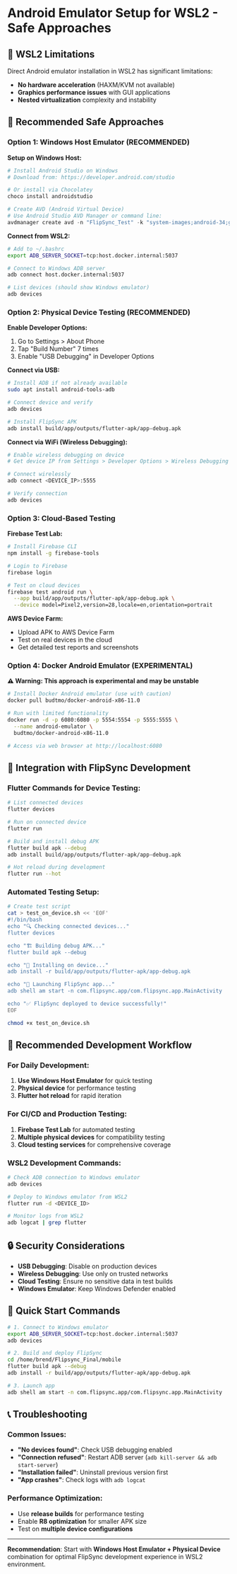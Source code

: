 # Android Emulator Setup for WSL2 - Safe Approaches

## 🚨 **WSL2 Limitations**

Direct Android emulator installation in WSL2 has significant limitations:
- **No hardware acceleration** (HAXM/KVM not available)
- **Graphics performance issues** with GUI applications
- **Nested virtualization** complexity and instability

## 🎯 **Recommended Safe Approaches**

### **Option 1: Windows Host Emulator (RECOMMENDED)**

**Setup on Windows Host:**
```powershell
# Install Android Studio on Windows
# Download from: https://developer.android.com/studio

# Or install via Chocolatey
choco install androidstudio

# Create AVD (Android Virtual Device)
# Use Android Studio AVD Manager or command line:
avdmanager create avd -n "FlipSync_Test" -k "system-images;android-34;google_apis;x86_64"
```

**Connect from WSL2:**
```bash
# Add to ~/.bashrc
export ADB_SERVER_SOCKET=tcp:host.docker.internal:5037

# Connect to Windows ADB server
adb connect host.docker.internal:5037

# List devices (should show Windows emulator)
adb devices
```

### **Option 2: Physical Device Testing (RECOMMENDED)**

**Enable Developer Options:**
1. Go to Settings > About Phone
2. Tap "Build Number" 7 times
3. Enable "USB Debugging" in Developer Options

**Connect via USB:**
```bash
# Install ADB if not already available
sudo apt install android-tools-adb

# Connect device and verify
adb devices

# Install FlipSync APK
adb install build/app/outputs/flutter-apk/app-debug.apk
```

**Connect via WiFi (Wireless Debugging):**
```bash
# Enable wireless debugging on device
# Get device IP from Settings > Developer Options > Wireless Debugging

# Connect wirelessly
adb connect <DEVICE_IP>:5555

# Verify connection
adb devices
```

### **Option 3: Cloud-Based Testing**

**Firebase Test Lab:**
```bash
# Install Firebase CLI
npm install -g firebase-tools

# Login to Firebase
firebase login

# Test on cloud devices
firebase test android run \
  --app build/app/outputs/flutter-apk/app-debug.apk \
  --device model=Pixel2,version=28,locale=en,orientation=portrait
```

**AWS Device Farm:**
- Upload APK to AWS Device Farm
- Test on real devices in the cloud
- Get detailed test reports and screenshots

### **Option 4: Docker Android Emulator (EXPERIMENTAL)**

**⚠️ Warning: This approach is experimental and may be unstable**

```bash
# Install Docker Android emulator (use with caution)
docker pull budtmo/docker-android-x86-11.0

# Run with limited functionality
docker run -d -p 6080:6080 -p 5554:5554 -p 5555:5555 \
  --name android-emulator \
  budtmo/docker-android-x86-11.0

# Access via web browser at http://localhost:6080
```

## 🔧 **Integration with FlipSync Development**

### **Flutter Commands for Device Testing:**

```bash
# List connected devices
flutter devices

# Run on connected device
flutter run

# Build and install debug APK
flutter build apk --debug
adb install build/app/outputs/flutter-apk/app-debug.apk

# Hot reload during development
flutter run --hot
```

### **Automated Testing Setup:**

```bash
# Create test script
cat > test_on_device.sh << 'EOF'
#!/bin/bash
echo "🔍 Checking connected devices..."
flutter devices

echo "🏗️ Building debug APK..."
flutter build apk --debug

echo "📱 Installing on device..."
adb install -r build/app/outputs/flutter-apk/app-debug.apk

echo "🚀 Launching FlipSync app..."
adb shell am start -n com.flipsync.app/com.flipsync.app.MainActivity

echo "✅ FlipSync deployed to device successfully!"
EOF

chmod +x test_on_device.sh
```

## 🎯 **Recommended Development Workflow**

### **For Daily Development:**
1. **Use Windows Host Emulator** for quick testing
2. **Physical device** for performance testing
3. **Flutter hot reload** for rapid iteration

### **For CI/CD and Production Testing:**
1. **Firebase Test Lab** for automated testing
2. **Multiple physical devices** for compatibility testing
3. **Cloud testing services** for comprehensive coverage

### **WSL2 Development Commands:**

```bash
# Check ADB connection to Windows emulator
adb devices

# Deploy to Windows emulator from WSL2
flutter run -d <DEVICE_ID>

# Monitor logs from WSL2
adb logcat | grep flutter
```

## 🔒 **Security Considerations**

- **USB Debugging**: Disable on production devices
- **Wireless Debugging**: Use only on trusted networks
- **Cloud Testing**: Ensure no sensitive data in test builds
- **Windows Emulator**: Keep Windows Defender enabled

## 🚀 **Quick Start Commands**

```bash
# 1. Connect to Windows emulator
export ADB_SERVER_SOCKET=tcp:host.docker.internal:5037
adb devices

# 2. Build and deploy FlipSync
cd /home/brend/Flipsync_Final/mobile
flutter build apk --debug
adb install -r build/app/outputs/flutter-apk/app-debug.apk

# 3. Launch app
adb shell am start -n com.flipsync.app/com.flipsync.app.MainActivity
```

## 📞 **Troubleshooting**

### **Common Issues:**
- **"No devices found"**: Check USB debugging enabled
- **"Connection refused"**: Restart ADB server (`adb kill-server && adb start-server`)
- **"Installation failed"**: Uninstall previous version first
- **"App crashes"**: Check logs with `adb logcat`

### **Performance Optimization:**
- Use **release builds** for performance testing
- Enable **R8 optimization** for smaller APK size
- Test on **multiple device configurations**

---

**Recommendation**: Start with **Windows Host Emulator + Physical Device** combination for optimal FlipSync development experience in WSL2 environment.

